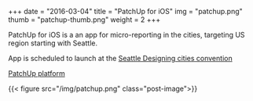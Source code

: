 +++
date        = "2016-03-04"
title       = "PatchUp for iOS"
img 		= "patchup.png"
thumb		= "patchup-thumb.png"
weight		= 2
+++

PatchUp for iOS is a an app for micro-reporting in the cities, targeting US region starting with Seattle.

App is scheduled to launch at the <a target="_blank" href="http://nacto.org/conference/designing-cities-conference-seattle-2016/">Seattle Designing cities convention</a>


<a target="_blank" href="https://patchup.city/">PatchUp platform</a>

{{< figure src="/img/patchup.png" class="post-image">}}